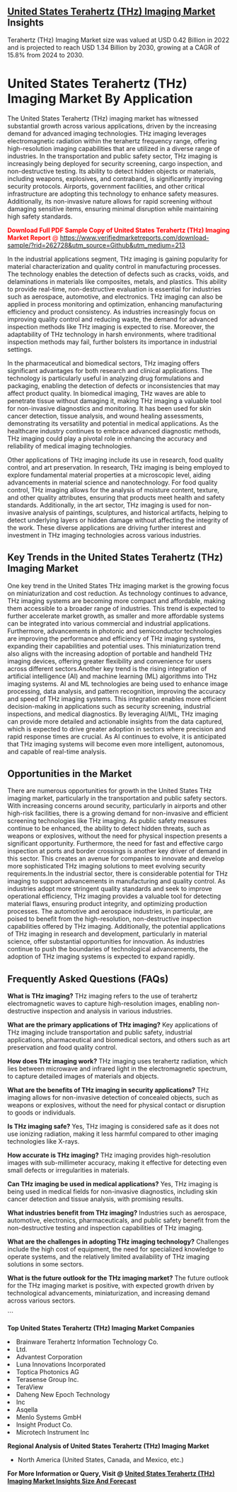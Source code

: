 <h2><a href="https://www.verifiedmarketreports.com/download-sample/?rid=262728&amp;utm_source=Github&amp;utm_medium=213" target="_blank">United States Terahertz (THz) Imaging Market</a> Insights</h2><p>Terahertz (THz) Imaging Market size was valued at USD 0.42 Billion in 2022 and is projected to reach USD 1.34 Billion by 2030, growing at a CAGR of 15.8% from 2024 to 2030.</p><p><h1>United States Terahertz (THz) Imaging Market By Application</h1><p>The United States Terahertz (THz) imaging market has witnessed substantial growth across various applications, driven by the increasing demand for advanced imaging technologies. THz imaging leverages electromagnetic radiation within the terahertz frequency range, offering high-resolution imaging capabilities that are utilized in a diverse range of industries. In the transportation and public safety sector, THz imaging is increasingly being deployed for security screening, cargo inspection, and non-destructive testing. Its ability to detect hidden objects or materials, including weapons, explosives, and contraband, is significantly improving security protocols. Airports, government facilities, and other critical infrastructure are adopting this technology to enhance safety measures. Additionally, its non-invasive nature allows for rapid screening without damaging sensitive items, ensuring minimal disruption while maintaining high safety standards.<p><span class=""><span style="color: #ff0000;"><strong>Download Full PDF Sample Copy of United States Terahertz (THz) Imaging Market Report</strong> @ </span><a href="https://www.verifiedmarketreports.com/download-sample/?rid=262728&amp;utm_source=Github&amp;utm_medium=213" target="_blank">https://www.verifiedmarketreports.com/download-sample/?rid=262728&amp;utm_source=Github&amp;utm_medium=213</a></span></p></p><p>In the industrial applications segment, THz imaging is gaining popularity for material characterization and quality control in manufacturing processes. The technology enables the detection of defects such as cracks, voids, and delaminations in materials like composites, metals, and plastics. This ability to provide real-time, non-destructive evaluation is essential for industries such as aerospace, automotive, and electronics. THz imaging can also be applied in process monitoring and optimization, enhancing manufacturing efficiency and product consistency. As industries increasingly focus on improving quality control and reducing waste, the demand for advanced inspection methods like THz imaging is expected to rise. Moreover, the adaptability of THz technology in harsh environments, where traditional inspection methods may fail, further bolsters its importance in industrial settings.</p><p>In the pharmaceutical and biomedical sectors, THz imaging offers significant advantages for both research and clinical applications. The technology is particularly useful in analyzing drug formulations and packaging, enabling the detection of defects or inconsistencies that may affect product quality. In biomedical imaging, THz waves are able to penetrate tissue without damaging it, making THz imaging a valuable tool for non-invasive diagnostics and monitoring. It has been used for skin cancer detection, tissue analysis, and wound healing assessments, demonstrating its versatility and potential in medical applications. As the healthcare industry continues to embrace advanced diagnostic methods, THz imaging could play a pivotal role in enhancing the accuracy and reliability of medical imaging technologies.</p><p>Other applications of THz imaging include its use in research, food quality control, and art preservation. In research, THz imaging is being employed to explore fundamental material properties at a microscopic level, aiding advancements in material science and nanotechnology. For food quality control, THz imaging allows for the analysis of moisture content, texture, and other quality attributes, ensuring that products meet health and safety standards. Additionally, in the art sector, THz imaging is used for non-invasive analysis of paintings, sculptures, and historical artifacts, helping to detect underlying layers or hidden damage without affecting the integrity of the work. These diverse applications are driving further interest and investment in THz imaging technologies across various industries.</p><h2>Key Trends in the United States Terahertz (THz) Imaging Market</h2><p>One key trend in the United States THz imaging market is the growing focus on miniaturization and cost reduction. As technology continues to advance, THz imaging systems are becoming more compact and affordable, making them accessible to a broader range of industries. This trend is expected to further accelerate market growth, as smaller and more affordable systems can be integrated into various commercial and industrial applications. Furthermore, advancements in photonic and semiconductor technologies are improving the performance and efficiency of THz imaging systems, expanding their capabilities and potential uses. This miniaturization trend also aligns with the increasing adoption of portable and handheld THz imaging devices, offering greater flexibility and convenience for users across different sectors.Another key trend is the rising integration of artificial intelligence (AI) and machine learning (ML) algorithms into THz imaging systems. AI and ML technologies are being used to enhance image processing, data analysis, and pattern recognition, improving the accuracy and speed of THz imaging systems. This integration enables more efficient decision-making in applications such as security screening, industrial inspections, and medical diagnostics. By leveraging AI/ML, THz imaging can provide more detailed and actionable insights from the data captured, which is expected to drive greater adoption in sectors where precision and rapid response times are crucial. As AI continues to evolve, it is anticipated that THz imaging systems will become even more intelligent, autonomous, and capable of real-time analysis.</p><h2>Opportunities in the Market</h2><p>There are numerous opportunities for growth in the United States THz imaging market, particularly in the transportation and public safety sectors. With increasing concerns around security, particularly in airports and other high-risk facilities, there is a growing demand for non-invasive and efficient screening technologies like THz imaging. As public safety measures continue to be enhanced, the ability to detect hidden threats, such as weapons or explosives, without the need for physical inspection presents a significant opportunity. Furthermore, the need for fast and effective cargo inspection at ports and border crossings is another key driver of demand in this sector. This creates an avenue for companies to innovate and develop more sophisticated THz imaging solutions to meet evolving security requirements.In the industrial sector, there is considerable potential for THz imaging to support advancements in manufacturing and quality control. As industries adopt more stringent quality standards and seek to improve operational efficiency, THz imaging provides a valuable tool for detecting material flaws, ensuring product integrity, and optimizing production processes. The automotive and aerospace industries, in particular, are poised to benefit from the high-resolution, non-destructive inspection capabilities offered by THz imaging. Additionally, the potential applications of THz imaging in research and development, particularly in material science, offer substantial opportunities for innovation. As industries continue to push the boundaries of technological advancements, the adoption of THz imaging systems is expected to expand rapidly.</p><h2>Frequently Asked Questions (FAQs)</h2><p><strong>What is THz imaging?</strong> THz imaging refers to the use of terahertz electromagnetic waves to capture high-resolution images, enabling non-destructive inspection and analysis in various industries.</p><p><strong>What are the primary applications of THz imaging?</strong> Key applications of THz imaging include transportation and public safety, industrial applications, pharmaceutical and biomedical sectors, and others such as art preservation and food quality control.</p><p><strong>How does THz imaging work?</strong> THz imaging uses terahertz radiation, which lies between microwave and infrared light in the electromagnetic spectrum, to capture detailed images of materials and objects.</p><p><strong>What are the benefits of THz imaging in security applications?</strong> THz imaging allows for non-invasive detection of concealed objects, such as weapons or explosives, without the need for physical contact or disruption to goods or individuals.</p><p><strong>Is THz imaging safe?</strong> Yes, THz imaging is considered safe as it does not use ionizing radiation, making it less harmful compared to other imaging technologies like X-rays.</p><p><strong>How accurate is THz imaging?</strong> THz imaging provides high-resolution images with sub-millimeter accuracy, making it effective for detecting even small defects or irregularities in materials.</p><p><strong>Can THz imaging be used in medical applications?</strong> Yes, THz imaging is being used in medical fields for non-invasive diagnostics, including skin cancer detection and tissue analysis, with promising results.</p><p><strong>What industries benefit from THz imaging?</strong> Industries such as aerospace, automotive, electronics, pharmaceuticals, and public safety benefit from the non-destructive testing and inspection capabilities of THz imaging.</p><p><strong>What are the challenges in adopting THz imaging technology?</strong> Challenges include the high cost of equipment, the need for specialized knowledge to operate systems, and the relatively limited availability of THz imaging solutions in some sectors.</p><p><strong>What is the future outlook for the THz imaging market?</strong> The future outlook for the THz imaging market is positive, with expected growth driven by technological advancements, miniaturization, and increasing demand across various sectors.</p>```</p><p><strong>Top United States Terahertz (THz) Imaging Market Companies</strong></p><div data-test-id=""><p><li>Brainware Terahertz Information Technology Co.</li><li> Ltd.</li><li> Advantest Corporation</li><li> Luna Innovations Incorporated</li><li> Toptica Photonics AG</li><li> Terasense Group Inc.</li><li> TeraView</li><li> Daheng New Epoch Technology</li><li> Inc</li><li> Asqella</li><li> Menlo Systems GmbH</li><li> Insight Product Co.</li><li> Microtech Instrument Inc</li></p><div><strong>Regional Analysis of&nbsp;United States Terahertz (THz) Imaging Market</strong></div><ul><li dir="ltr"><p dir="ltr">North America&nbsp;(United States, Canada, and Mexico, etc.)</p></li></ul><p><strong>For More Information or Query, Visit @&nbsp;</strong><strong><a href="https://www.verifiedmarketreports.com/product/terahertz-thz-imaging-market/?utm_source=Github&amp;utm_medium=213" target="_blank">United States Terahertz (THz) Imaging Market Insights Size And Forecast</a></strong></p></div>
